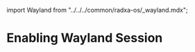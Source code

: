 import Wayland from "../../../common/radxa-os/\_wayland.mdx";

# Enabling Wayland Session

<Wayland />

